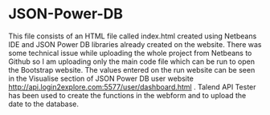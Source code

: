 # JSON-Power-DB
This file consists of an HTML file called index.html created using Netbeans IDE and JSON Power DB libraries already created on the website. There was some technical issue while uploading the whole project from Netbeans to Github so I am uploading only the main code file which can be run to open the Bootstrap website. The values entered on the run website can be seen in the Visualise section of JSON Power DB user website http://api.login2explore.com:5577/user/dashboard.html .
Talend API Tester has been used to create the functions in the webform and to upload the date to the database.
